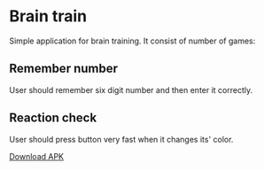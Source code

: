 # Brain train

Simple application for brain training. It consist of number of games:

## Remember number

User should remember six digit number and then enter it correctly.

## Reaction check

User should press button very fast when it changes its' color.

[Download APK](https://github.com/dmitryweiner/brain-train/raw/master/app-debug.apk)